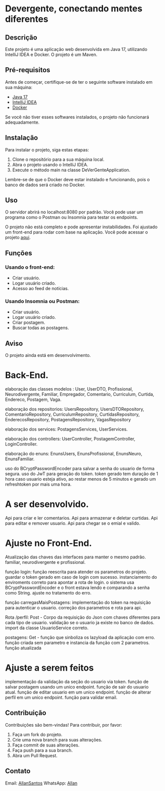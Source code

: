 # Devergente, conectando mentes diferentes

## Descrição

Este projeto é uma aplicação web desenvolvida em Java 17, utilizando IntelliJ IDEA e Docker. O projeto é um Maven.

## Pré-requisitos

Antes de começar, certifique-se de ter o seguinte software instalado em sua máquina:

- [Java 17](https://www.oracle.com/java/technologies/downloads/)
- [IntelliJ IDEA](https://www.jetbrains.com/pt-br/idea/download/)
- [Docker](https://www.docker.com/products/docker-desktop/)

Se você não tiver esses softwares instalados, o projeto não funcionará adequadamente.

## Instalação

Para instalar o projeto, siga estas etapas:

1. Clone o repositório para a sua máquina local.
2. Abra o projeto usando o IntelliJ IDEA.
3. Execute o método main na classe DeVerGenteApplication.

Lembre-se de que o Docker deve estar instalado e funcionando, pois o banco de dados será criado no Docker.

## Uso

O servidor abrirá no localhost:8080 por padrão. Você pode usar um programa como o Postman ou Insomnia para testar os endpoints.

O projeto não está completo e pode apresentar instabilidades. Foi ajustado um front-end para rodar com base na aplicação. Você pode acessar o projeto [aqui](https://github.com/AllanSantos-DV/Front-End-Devergente).

## Funções

### Usando o front-end:

- Criar usuário.
- Logar usuário criado.
- Acesso ao feed de notícias.

### Usando Insomnia ou Postman:

- Criar usuário.
- Logar usuário criado.
- Criar postagem.
- Buscar todas as postagens.

## Aviso

O projeto ainda está em desenvolvimento.

# Back-End.
elaboração das classes modelos : 
User, UserDTO, Profissional, Neurodivergente, Familiar, Empregador, Comentario, Curriculum, Curtida, Endereco, Postagem, Vaga.

elaboração dos repositorios:
UsersRepository, UsersDTORepository, ComentarioRepository, CurriculumRepository, CurtidasRepository, EnderecosRepository, PostagensRepository, VagasRepository

elaboração dos services:
PostagensServices, UserServices.

elaboração dos controllers:
UserController, PostagemController, LoginController.

elaboração do enuns:
EnunsUsers, EnunsProfissional, EnunsNeuro, EnunsFamiliar.

uso do BCryptPasswordEncoder para salvar a senha do usuario de forma segura.
uso do JwT para geração do token.
token gerado tem duração de 1 hora caso usuario esteja ativo, ao restar menos de 5 minutos e gerado um refreshtoken por mais uma hora.

# A ser desenvolvido.
Api para criar e ler comentarios.
Api para armazenar e deletar curtidas.
Api para editar e remover usuario.
Api para chegar se o emial e valido.


# Ajuste no Front-End.

Atualização das chaves das interfaces para manter o mesmo padrão.
familiar, neurodivergente e profissional.

função login:
função reescrita para atender os parametros do projeto.
guardar o token gerado em caso de login com sucesso.
instanciamento do enviroments correto para apontar a rota de login.
o sistema usa BCryptPasswordEncoder e o front estava lendo e comparando a senha como String.
ajuste no tratamento do erro.

função carregasMaisPostagens:
implementação do token na requisição para autenticar o usuario.
correção dos parametros e rota para api.

Rota /perfil:
Post - Corpo da requisição do Json com chaves diferentes para cada tipo de usuario.
validação se o usuario ja existe no banco de dados.
import da classe UsuarioService correto.

postagens:
Get - função que sinboliza os lazyload da aplicação com erro. função criada sem parametro e instancia da função com 2 parametros.
função atualizada

# Ajuste a serem feitos
implementação da validação da seção do usuario via token.
função de salvar postagem usando um unico endpoint.
função de sair do usuario atual.
função de editar usuario em um unico endpoint.
função de alterar perfil em um unico endpoint.
função para validar email.


## Contribuição

Contribuições são bem-vindas! Para contribuir, por favor:

1. Faça um fork do projeto.
2. Crie uma nova branch para suas alterações.
3. Faça commit de suas alterações.
4. Faça push para a sua branch.
5. Abra um Pull Request.

## Contato

Email: [AllanSantos](allannascimentodossantos@gmail.com)
WhatsApp: [Allan](https://wa.me/5511998453877?text=Ola%20estou%20usando%20o%20link%20do%20github)
